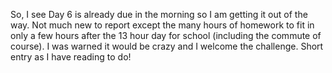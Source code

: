 So, I see Day 6 is already due in the morning so I am getting it out of the way.  Not much new to report except the many hours of homework to fit in only a few hours after the 13 hour day for school (including the commute of course).  I was warned it would be crazy and I welcome the challenge.  Short entry as I have reading to do!
